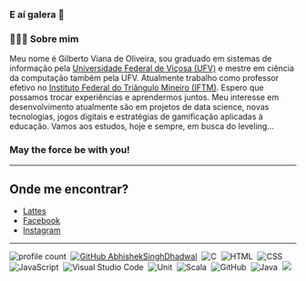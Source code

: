 ### E aí galera 👋

### 👨🏻‍💻 Sobre mim
Meu nome é Gilberto Viana de Oliveira, sou graduado em sistemas de informação pela [Universidade Federal de Viçosa (UFV)](www.ufv.br) e mestre em ciência da computação também pela UFV. Atualmente trabalho como professor efetivo no [Instituto Federal do Triângulo Mineiro (IFTM)](www.iftm.edu.br). Espero que possamos trocar experiências e aprendermos juntos. Meu interesse em desenvolvimento atualmente são em projetos de data science, novas tecnologias, jogos digitais e estratégias de gamificação aplicadas à educação. Vamos aos estudos, hoje e sempre, em busca do leveling...

### May the force be with you! 


***
## Onde me encontrar?
- [Lattes](http://lattes.cnpq.br/7059390537752738)
- [Facebook](https://www.facebook.com/gilbertovoliveira)
- [Instagram](https://www.instagram.com/gilbertovoliveira/)



---
![profile count](https://komarev.com/ghpvc/?username=gvoliveira&color=red)&nbsp;
[![GitHub AbhishekSinghDhadwal](https://img.shields.io/github/followers/gvoliveira?label=follow&style=social)](https://github.com/AbhishekSinghDhadwal)&nbsp;
![C](https://img.shields.io/badge/-C-05122A?style=flat&logo=C&logoColor=A8B9CC)&nbsp;
![HTML](https://img.shields.io/badge/-HTML-05122A?style=flat&logo=HTML5)&nbsp;
![CSS](https://img.shields.io/badge/-CSS-05122A?style=flat&logo=CSS3&logoColor=1572B6)&nbsp;
![JavaScript](https://img.shields.io/badge/-JavaScript-05122A?style=flat&logo=javascript)&nbsp;
![Visual Studio Code](https://img.shields.io/badge/-Visual%20Studio%20Code-05122A?style=flat&logo=visual-studio-code&logoColor=007ACC)&nbsp;
![Unit](https://img.shields.io/badge/Unity%20-%23150458.svg?&style=flat&logo=Unity&logoColor=white)&nbsp;
![Scala](https://img.shields.io/badge/Scala-FF4500.svg?&style=flat&logo=Scala&logoColor=white)&nbsp;
![GitHub](https://img.shields.io/badge/-GitHub-05122A?style=flat&logo=github)&nbsp;
![Java](https://img.shields.io/badge/-Java-05122A?style=flat&logo=Java&logoColor=FFA518)&nbsp;
<a href="mailto:gilbertooliveira@iftm.edu.br"><img src="https://img.shields.io/badge/-gilbertooliveira@iftm.edu.br-2E8B57?style=flat&logo=Gmail&logoColor=white"/></a>

<!-- <p><img align="left" src="https://github-readme-stats.vercel.app/api/top-langs/?username=gvoliveira&layout=compact&theme=midnight-purple" alt="gvoliveira" /></p>
<p>&nbsp;<img align="center" src="https://github-readme-stats.vercel.app/api?username=gvoliveira&show_icons=true&theme=midnight-purple" alt="gvoliveira" /></p> -->
